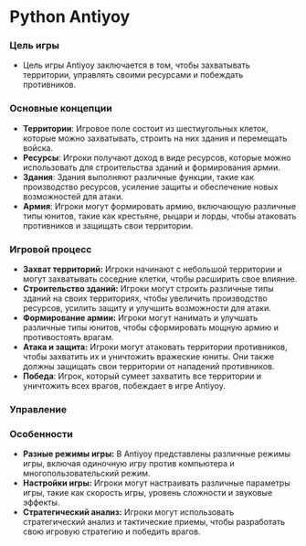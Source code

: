 # Python Antiyoy

### Цель игры

* Цель игры Antiyoy заключается в том, чтобы захватывать территории, управлять своими ресурсами и побеждать противников.

### Основные концепции

* **Территории**: Игровое поле состоит из шестиугольных клеток, которые можно захватывать, строить на них здания и перемещать войска.
* **Ресурсы**: Игроки получают доход в виде ресурсов, которые можно использовать для строительства зданий и формирования армии.
* **Здания**: Здания выполняют различные функции, такие как производство ресурсов, усиление защиты и обеспечение новых возможностей для атаки.
* **Армия**: Игроки могут формировать армию, включающую различные типы юнитов, такие как крестьяне, рыцари и лорды, чтобы атаковать противников и защищать свои территории.

### Игровой процесс

* **Захват территорий:** Игроки начинают с небольшой территории и могут захватывать соседние клетки, чтобы расширить свое влияние.
* **Строительство зданий:** Игроки могут строить различные типы зданий на своих территориях, чтобы увеличить производство ресурсов, усилить защиту и улучшить возможности для атаки.
* **Формирование армии:** Игроки могут нанимать и улучшать различные типы юнитов, чтобы сформировать мощную армию и противостоять врагам.
* **Атака и защита:** Игроки могут атаковать территории противников, чтобы захватить их и уничтожить вражеские юниты. Они также должны защищать свои территории от нападений противников.
* **Победа**: Игрок, который сумеет захватить все территории и уничтожить всех врагов, побеждает в игре Antiyoy.

### Управление



### Особенности

* **Разные режимы игры:** В Antiyoy представлены различные режимы игры, включая одиночную игру против компьютера и многопользовательский режим.
* **Настройки игры:** Игроки могут настраивать различные параметры игры, такие как скорость игры, уровень сложности и звуковые эффекты.
* **Стратегический анализ:** Игроки могут использовать стратегический анализ и тактические приемы, чтобы разработать свою игровую стратегию и победить врагов.